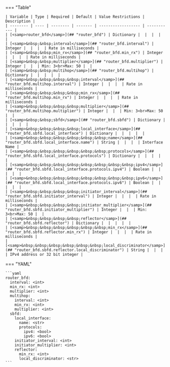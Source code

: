<!--
  ~ Copyright (c) 2023 Arista Networks, Inc.
  ~ Use of this source code is governed by the Apache License 2.0
  ~ that can be found in the LICENSE file.
  -->
=== "Table"

    | Variable | Type | Required | Default | Value Restrictions | Description |
    | -------- | ---- | -------- | ------- | ------------------ | ----------- |
    | [<samp>router_bfd</samp>](## "router_bfd") | Dictionary |  |  |  |  |
    | [<samp>&nbsp;&nbsp;interval</samp>](## "router_bfd.interval") | Integer |  |  |  | Rate in milliseconds |
    | [<samp>&nbsp;&nbsp;min_rx</samp>](## "router_bfd.min_rx") | Integer |  |  |  | Rate in milliseconds |
    | [<samp>&nbsp;&nbsp;multiplier</samp>](## "router_bfd.multiplier") | Integer |  |  | Min: 3<br>Max: 50 |  |
    | [<samp>&nbsp;&nbsp;multihop</samp>](## "router_bfd.multihop") | Dictionary |  |  |  |  |
    | [<samp>&nbsp;&nbsp;&nbsp;&nbsp;interval</samp>](## "router_bfd.multihop.interval") | Integer |  |  |  | Rate in milliseconds |
    | [<samp>&nbsp;&nbsp;&nbsp;&nbsp;min_rx</samp>](## "router_bfd.multihop.min_rx") | Integer |  |  |  | Rate in milliseconds |
    | [<samp>&nbsp;&nbsp;&nbsp;&nbsp;multiplier</samp>](## "router_bfd.multihop.multiplier") | Integer |  |  | Min: 3<br>Max: 50 |  |
    | [<samp>&nbsp;&nbsp;sbfd</samp>](## "router_bfd.sbfd") | Dictionary |  |  |  |  |
    | [<samp>&nbsp;&nbsp;&nbsp;&nbsp;local_interface</samp>](## "router_bfd.sbfd.local_interface") | Dictionary |  |  |  |  |
    | [<samp>&nbsp;&nbsp;&nbsp;&nbsp;&nbsp;&nbsp;name</samp>](## "router_bfd.sbfd.local_interface.name") | String |  |  |  | Interface Name |
    | [<samp>&nbsp;&nbsp;&nbsp;&nbsp;&nbsp;&nbsp;protocols</samp>](## "router_bfd.sbfd.local_interface.protocols") | Dictionary |  |  |  |  |
    | [<samp>&nbsp;&nbsp;&nbsp;&nbsp;&nbsp;&nbsp;&nbsp;&nbsp;ipv4</samp>](## "router_bfd.sbfd.local_interface.protocols.ipv4") | Boolean |  |  |  |  |
    | [<samp>&nbsp;&nbsp;&nbsp;&nbsp;&nbsp;&nbsp;&nbsp;&nbsp;ipv6</samp>](## "router_bfd.sbfd.local_interface.protocols.ipv6") | Boolean |  |  |  |  |
    | [<samp>&nbsp;&nbsp;&nbsp;&nbsp;initiator_interval</samp>](## "router_bfd.sbfd.initiator_interval") | Integer |  |  |  | Rate in milliseconds |
    | [<samp>&nbsp;&nbsp;&nbsp;&nbsp;initiator_multiplier</samp>](## "router_bfd.sbfd.initiator_multiplier") | Integer |  |  | Min: 3<br>Max: 50 |  |
    | [<samp>&nbsp;&nbsp;&nbsp;&nbsp;reflector</samp>](## "router_bfd.sbfd.reflector") | Dictionary |  |  |  |  |
    | [<samp>&nbsp;&nbsp;&nbsp;&nbsp;&nbsp;&nbsp;min_rx</samp>](## "router_bfd.sbfd.reflector.min_rx") | Integer |  |  |  | Rate in milliseconds |
    | [<samp>&nbsp;&nbsp;&nbsp;&nbsp;&nbsp;&nbsp;local_discriminator</samp>](## "router_bfd.sbfd.reflector.local_discriminator") | String |  |  |  | IPv4 address or 32 bit integer |

=== "YAML"

    ```yaml
    router_bfd:
      interval: <int>
      min_rx: <int>
      multiplier: <int>
      multihop:
        interval: <int>
        min_rx: <int>
        multiplier: <int>
      sbfd:
        local_interface:
          name: <str>
          protocols:
            ipv4: <bool>
            ipv6: <bool>
        initiator_interval: <int>
        initiator_multiplier: <int>
        reflector:
          min_rx: <int>
          local_discriminator: <str>
    ```

